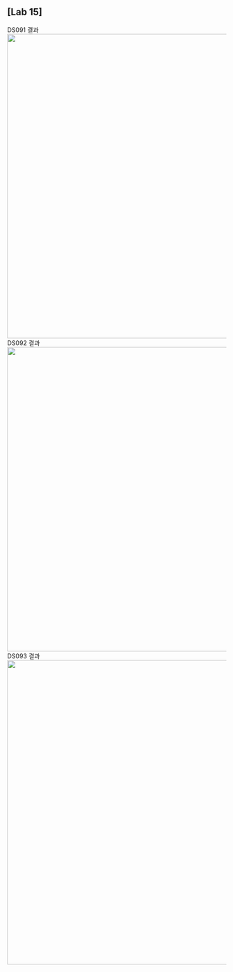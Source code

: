 ## [Lab 15]

DS091 결과<br> <img src='https://github.com/seon8rx/22100110_KSG_DS/blob/main/Lab14/result/DS091.png' width = "700"><br>
DS092 결과<br> <img src='https://github.com/seon8rx/22100110_KSG_DS/blob/main/Lab14/result/DS092.png' width = "700"><br>
DS093 결과<br> <img src='https://github.com/seon8rx/22100110_KSG_DS/blob/main/Lab14/result/DS093.png' width = "700">